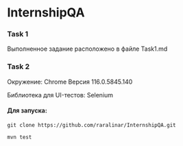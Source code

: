 # InternshipQA

### Task 1
Выполненное задание расположено в файле Task1.md

### Task 2
Окружение: Chrome Версия 116.0.5845.140

Библиотека для UI-тестов: Selenium

#### Для запуска:

` git clone https://github.com/raralinar/InternshipQA.git `

` mvn test `
